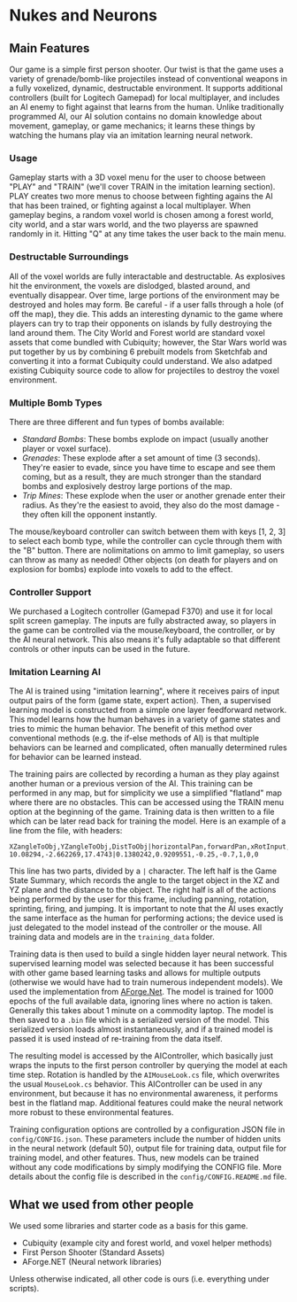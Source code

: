 # Nukes and Neurons

## Main Features

Our game is a simple first person shooter. Our twist is that the game uses a variety of grenade/bomb-like projectiles instead of conventional weapons in a fully voxelized, dynamic, destructable environment. It supports additional controllers (built for Logitech Gamepad) for local multiplayer, and includes an AI enemy to fight against that learns from the human. Unlike traditionally programmed AI, our AI solution contains no domain knowledge about movement, gameplay, or game mechanics; it learns these things by watching the humans play via an imitation learning neural network. 

### Usage

Gameplay starts with a 3D voxel menu for the user to choose between "PLAY" and "TRAIN" (we'll cover TRAIN in the imitation learning section). PLAY creates two more menus to choose between fighting agains the AI that has been trained, or fighting against a local multiplayer. When gameplay begins, a random voxel world is chosen among a forest world, city world, and a star wars world, and the two playerss are spawned randomly in it. Hitting "Q" at any time takes the user back to the main menu.

### Destructable Surroundings

All of the voxel worlds are fully interactable and destructable. As explosives hit the environment, the voxels are dislodged, blasted around, and eventually disappear.  Over time, large portions of the environment may be destroyed and holes may form. Be careful - if a user falls through a hole (of off the map), they die. This adds an interesting dynamic to the game where players can try to trap their opponents on islands by fully destroying the land around them. The City World and Forest world are standard voxel assets that come bundled with Cubiquity; however, the Star Wars world was put together by us by combining 6 prebuilt models from Sketchfab and converting it into a format Cubiquity could understand. We also adatped existing Cubiquity source code to allow for projectiles to destroy the voxel environment. 

### Multiple Bomb Types

There are three different and fun types of bombs available:

* *Standard Bombs*: These bombs explode on impact (usually another player or voxel surface).  
* *Grenades*: These explode after a set amount of time (3 seconds). They're easier to evade, since you have time to escape and see them coming, but as a result, they are much stronger than the standard bombs and explosively destroy large portions of the map.
* *Trip Mines*: These explode when the user or another grenade enter their radius. As they're the easiest to avoid, they also do the most damage - they often kill the opponent instantly.

The mouse/keyboard controller can switch between them with keys [1, 2, 3] to select each bomb type, while the controller can cycle through them with the "B" button. There are nolimitations on ammo to limit gameplay, so users can throw as many as needed! Other objects (on death for players and on explosion for bombs) explode into voxels to add to the effect. 

### Controller Support

We purchased a Logitech controller (Gamepad F370) and use it for local split screen gameplay. The inputs are fully abstracted away, so players in the game can be controlled via the mouse/keyboard, the controller, or by the AI neural network. This also means it's fully adaptable so that different controls or other inputs can be used in the future.

### Imitation Learning AI

The AI is trained using "imitation learning", where it receives pairs of input output pairs of the form (game state, expert action).  Then, a supervised learning model is constructed from a simple one layer feedforward network.  This model learns how the human behaves in a variety of game states and tries to mimic the human behavior.  The benefit of this method over conventional methods (e.g. the if-else methods of AI) is that multiple behaviors can be learned and complicated, often manually determined rules for behavior can be learned instead.

The training pairs are collected by recording a human as they play against another human or a previous version of the AI. This training can be performed in any map, but for simplicity we use a simplified "flatland" map where there are no obstacles. This can be accessed using the TRAIN menu option at the beginning of the game.  Training data is then written to a file which can be later read back for training the model. Here is an example of a line from the file, with headers:

```
XZangleToObj,YZangleToObj,DistToObj|horizontalPan,forwardPan,xRotInput,yRotInput,sprintButtonDown,fireButtonDown,jumpButtonDown
10.08294,-2.662269,17.4743|0.1380242,0.9209551,-0.25,-0.7,1,0,0
```

This line has two parts, divided by a `|` character.  The left half is the Game State Summary, which records the angle to the target object in the XZ and YZ plane and the distance to the object. The right half is all of the actions being performed by the user for this frame, including panning, rotation, sprinting, firing, and jumping. It is important to note that the AI uses exactly the same interface as the human for performing actions; the device used is just delegated to the model instead of the controller or the mouse. All training data and models are in the `training_data` folder.

Training data is then used to build a single hidden layer neural network. This supervised learning model was selected because it has been successful with other game based learning tasks and allows for multiple outputs (otherwise we would have had to train numerous independent models). We used the implementation from [AForge.Net](http://www.aforgenet.com/framework/features/neural_networks.html). The model is trained for 1000 epochs of the full available data, ignoring lines where no action is taken. Generally this takes about 1 minute on a commodity laptop. The model is then saved to a `.bin` file which is a serialized version of the model. This serialized version loads almost instantaneously, and if a trained model is passed it is used instead of re-training from the data itself.

The resulting model is accessed by the AIController, which basically just wraps the inputs to the first person controller by querying the model at each time step. Rotation is handled by the `AIMouseLook.cs` file, which overwrites the usual `MouseLook.cs` behavior. This AIController can be used in any environment, but because it has no environmental awareness, it performs best in the flatland map. Additional features could make the neural network more robust to these environmental features.

Training configuration options are controlled by a configuration JSON file in `config/CONFIG.json`. These parameters include the number of hidden units in the neural network (default 50), output file for training data, output file for training model, and other features. Thus, new models can be trained without any code modifications by simply modifying the CONFIG file. More details about the config file is described in the `config/CONFIG.README.md` file.

## What we used from other people

We used some libraries and starter code as a basis for this game.

* Cubiquity (example city and forest world, and voxel helper methods)
* First Person Shooter (Standard Assets)
* AForge.NET (Neural network libraries)

Unless otherwise indicated, all other code is ours (i.e. everything under scripts).
